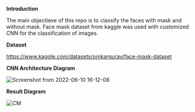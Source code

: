 **Introduction**

The main objectieve of this repo is to classify the faces with mask and without mask. Face mask dataset from kaggle was used with customized CNN for the classification of images.

**Dataset**

https://www.kaggle.com/datasets/omkargurav/face-mask-dataset


**CNN Architecture Diagram**


![Screenshot from 2022-06-10 16-12-08](https://user-images.githubusercontent.com/107298280/173309029-3de90a5a-9cde-4903-8f8f-220aa2cdf519.png)


**Result Diagram**


![CM](https://user-images.githubusercontent.com/107298280/173309035-13d6f851-2b72-48ca-a02e-7c5d4eeb31ce.png)

